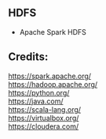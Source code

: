 HDFS
----

- Apache Spark HDFS

Credits:
--------
https://spark.apache.org/  
https://hadoop.apache.org/  
https://python.org/  
https://java.com/  
https://scala-lang.org/  
https://virtualbox.org/  
https://cloudera.com/